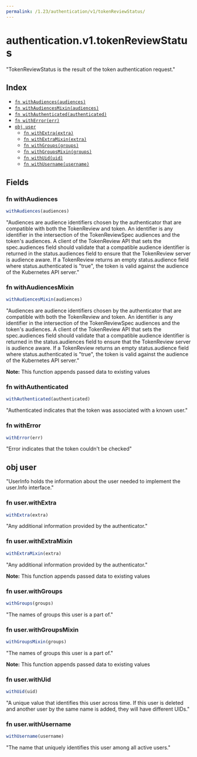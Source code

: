 ```yaml
---
permalink: /1.23/authentication/v1/tokenReviewStatus/
---
```


# authentication.v1.tokenReviewStatus

"TokenReviewStatus is the result of the token authentication request."

## Index

* [`fn withAudiences(audiences)`](#fn-withaudiences)
* [`fn withAudiencesMixin(audiences)`](#fn-withaudiencesmixin)
* [`fn withAuthenticated(authenticated)`](#fn-withauthenticated)
* [`fn withError(err)`](#fn-witherror)
* [`obj user`](#obj-user)
  * [`fn withExtra(extra)`](#fn-userwithextra)
  * [`fn withExtraMixin(extra)`](#fn-userwithextramixin)
  * [`fn withGroups(groups)`](#fn-userwithgroups)
  * [`fn withGroupsMixin(groups)`](#fn-userwithgroupsmixin)
  * [`fn withUid(uid)`](#fn-userwithuid)
  * [`fn withUsername(username)`](#fn-userwithusername)

## Fields

### fn withAudiences

```ts
withAudiences(audiences)
```

"Audiences are audience identifiers chosen by the authenticator that are compatible with both the TokenReview and token. An identifier is any identifier in the intersection of the TokenReviewSpec audiences and the token's audiences. A client of the TokenReview API that sets the spec.audiences field should validate that a compatible audience identifier is returned in the status.audiences field to ensure that the TokenReview server is audience aware. If a TokenReview returns an empty status.audience field where status.authenticated is \"true\", the token is valid against the audience of the Kubernetes API server."

### fn withAudiencesMixin

```ts
withAudiencesMixin(audiences)
```

"Audiences are audience identifiers chosen by the authenticator that are compatible with both the TokenReview and token. An identifier is any identifier in the intersection of the TokenReviewSpec audiences and the token's audiences. A client of the TokenReview API that sets the spec.audiences field should validate that a compatible audience identifier is returned in the status.audiences field to ensure that the TokenReview server is audience aware. If a TokenReview returns an empty status.audience field where status.authenticated is \"true\", the token is valid against the audience of the Kubernetes API server."

**Note:** This function appends passed data to existing values

### fn withAuthenticated

```ts
withAuthenticated(authenticated)
```

"Authenticated indicates that the token was associated with a known user."

### fn withError

```ts
withError(err)
```

"Error indicates that the token couldn't be checked"

## obj user

"UserInfo holds the information about the user needed to implement the user.Info interface."

### fn user.withExtra

```ts
withExtra(extra)
```

"Any additional information provided by the authenticator."

### fn user.withExtraMixin

```ts
withExtraMixin(extra)
```

"Any additional information provided by the authenticator."

**Note:** This function appends passed data to existing values

### fn user.withGroups

```ts
withGroups(groups)
```

"The names of groups this user is a part of."

### fn user.withGroupsMixin

```ts
withGroupsMixin(groups)
```

"The names of groups this user is a part of."

**Note:** This function appends passed data to existing values

### fn user.withUid

```ts
withUid(uid)
```

"A unique value that identifies this user across time. If this user is deleted and another user by the same name is added, they will have different UIDs."

### fn user.withUsername

```ts
withUsername(username)
```

"The name that uniquely identifies this user among all active users."